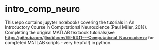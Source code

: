 # intro_comp_neuro
This repo contains jupyter notebooks covering the tutorials in An Introductory Course in Computational Neuroscience (Paul Miller, 2018).
Completing the original MATLAB textbook tutorials(see https://github.com/jlindbloom/EE-5341---Computational-Neuroscience for completed
MATLAB scripts - very helpful!) in python.
